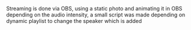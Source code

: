 Streaming is done via OBS, using a static photo and animating it in OBS depending on the audio intensity, a small script was made depending on dynamic playlist to change the speaker which is added